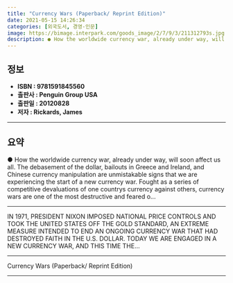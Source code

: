 ```yaml
---
title: "Currency Wars (Paperback/ Reprint Edition)"
date: 2021-05-15 14:26:34
categories: [외국도서, 경영-인문]
image: https://bimage.interpark.com/goods_image/2/7/9/3/211312793s.jpg
description: ● How the worldwide currency war, already under way, will soon affect us all. The debasement of the dollar, bailouts in Greece and Ireland, and Chinese currenc
---
```


## **정보**

- **ISBN : 9781591845560**
- **출판사 : Penguin Group USA**
- **출판일 : 20120828**
- **저자 : Rickards, James**

------



## **요약**

●  How the worldwide currency war, already under way, will soon affect us all. The debasement of the dollar, bailouts in Greece and Ireland, and Chinese currency manipulation are unmistakable signs that we are experiencing the start of a new currency war. Fought as a series of competitive devaluations of one countrys currency against others, currency wars are one of the most destructive and feared o...

------

IN 1971, PRESIDENT NIXON IMPOSED NATIONAL PRICE CONTROLS AND TOOK THE UNITED STATES OFF THE GOLD STANDARD, AN EXTREME MEASURE INTENDED TO END AN ONGOING CURRENCY WAR THAT HAD DESTROYED FAITH IN THE U.S. DOLLAR. TODAY WE ARE ENGAGED IN A NEW CURRENCY WAR, AND THIS TIME THE... 

------


Currency Wars (Paperback/ Reprint Edition) 

------


